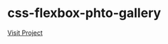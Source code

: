 # css-flexbox-phto-gallery

<a href="https://codepen.io/awinash-goswami/full/KKbGbRY" target="_blank">Visit Project</a>

